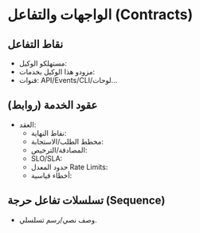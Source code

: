 # الواجهات والتفاعل (Contracts)

## نقاط التفاعل
- مستهلكو الوكيل:
- مزودو هذا الوكيل بخدمات:
- قنوات: API/Events/CLI/لوحات...

## عقود الخدمة (روابط)
- العقد:
  - نقاط النهاية:
  - مخطط الطلب/الاستجابة:
  - المصادقة/الترخيص:
  - SLO/SLA:
  - حدود المعدل Rate Limits:
  - أخطاء قياسية:

## تسلسلات تفاعل حرجة (Sequence)
- وصف نصي/رسم تسلسلي.